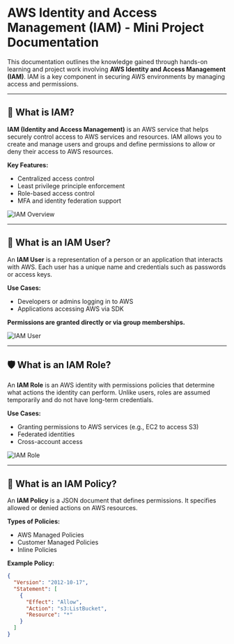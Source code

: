 # AWS Identity and Access Management (IAM) - Mini Project Documentation

This documentation outlines the knowledge gained through hands-on learning and project work involving **AWS Identity and Access Management (IAM)**. IAM is a key component in securing AWS environments by managing access and permissions.

---

## 📘 What is IAM?

**IAM (Identity and Access Management)** is an AWS service that helps securely control access to AWS services and resources. IAM allows you to create and manage users and groups and define permissions to allow or deny their access to AWS resources.

**Key Features:**
- Centralized access control
- Least privilege principle enforcement
- Role-based access control
- MFA and identity federation support

![IAM Overview](https://d1.awsstatic.com/Projects/IAM/iam-diagram.3e6a4a4b8d1770b49e05ff89f23e05fc096d944e.png)

---

## 👤 What is an IAM User?

An **IAM User** is a representation of a person or an application that interacts with AWS. Each user has a unique name and credentials such as passwords or access keys.

**Use Cases:**
- Developers or admins logging in to AWS
- Applications accessing AWS via SDK

**Permissions are granted directly or via group memberships.**

![IAM User](https://docs.aws.amazon.com/IAM/latest/UserGuide/images/console_users.png)

---

## 🛡️ What is an IAM Role?

An **IAM Role** is an AWS identity with permissions policies that determine what actions the identity can perform. Unlike users, roles are assumed temporarily and do not have long-term credentials.

**Use Cases:**
- Granting permissions to AWS services (e.g., EC2 to access S3)
- Federated identities
- Cross-account access

![IAM Role](https://docs.aws.amazon.com/IAM/latest/UserGuide/images/roles_diagram.png)

---

## 📜 What is an IAM Policy?

An **IAM Policy** is a JSON document that defines permissions. It specifies allowed or denied actions on AWS resources.

**Types of Policies:**
- AWS Managed Policies
- Customer Managed Policies
- Inline Policies

**Example Policy:**
```json
{
  "Version": "2012-10-17",
  "Statement": [
    {
      "Effect": "Allow",
      "Action": "s3:ListBucket",
      "Resource": "*"
    }
  ]
}
